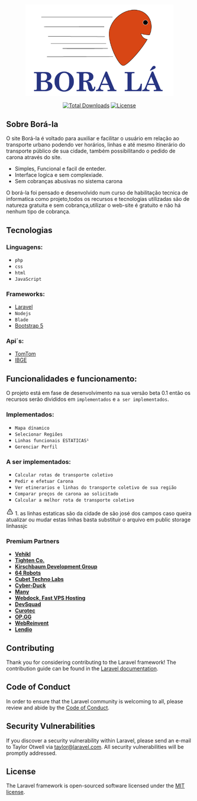<p align="center"><a href="/public/images/LOGO.svg" target="_blank"><img src="./public/images/LOGO.png" width="400" alt="Laravel Logo"></a></p>

<p align="center">
<a href="https://github.com/carlospalmeida/Bora-la"><img src="https://img.shields.io/packagist/dt/laravel/framework" alt="Total Downloads"></a>
<a href="https://packagist.org/packages/laravel/framework"><img src="https://img.shields.io/packagist/l/laravel/framework" alt="License"></a>
</p>

## Sobre Borá-la

O site Borá-la é voltado para auxiliar e facilitar o usuário em relação ao transporte urbano podendo ver horários, linhas e até mesmo itinerário do transporte público de sua cidade, também possibilitando o pedido de carona através do site.

- Simples, Funcional e facil de enteder.
- Interface logica e sem complexiade.
- Sem cobranças abusivas no sistema carona


O borá-la foi pensado e desenvolvido num curso de habilitação tecnica de informatica como projeto,todos os recursos e tecnologias utilizadas são de natureza gratuita e sem cobrança,utilizar o web-site é gratuito e não há nenhum tipo de cobrança.

## Tecnologias

### Linguagens:

- `php`
- `css`
- `html`
- `JavaScript`

### Frameworks:
- [Laravel](https://laravel.com/)
- `Nodejs`
- `Blade`
- [Bootstrap 5](https://getbootstrap.com/)

### Api´s:
- [TomTom](https://www.tomtom.com/)
- [IBGE]()


## Funcionalidades e funcionamento:

O projeto está em fase de desenvolvimento na sua versão beta 0.1 então os recursos serão divididos em `implementados` e `a ser implementados`.

### Implementados:
- `Mapa dínamico`
- `Selecionar Regiões`
- `Linhas funcionais ESTATICAS¹`
- `Gerenciar Perfil`

### A ser implementados:
- `Calcular rotas de transporte coletivo`
- `Pedir e efetuar Carona`
- `Ver etinerarios e linhas do transporte coletivo de sua região`
- `Comparar preços de carona ao solicitado`
- `Calcular a melhor rota de transporte coletivo`

<svg width="20px" viewBox="0 0 24 24" fill="none" xmlns="http://www.w3.org/2000/svg">
<path d="M12 10V13" stroke="#323232" stroke-width="2" stroke-linecap="round"/>
<path d="M12 16V15.9888" stroke="#323232" stroke-width="2" stroke-linecap="round"/>
<path d="M10.2518 5.147L3.6508 17.0287C2.91021 18.3618 3.87415 20 5.39912 20H18.6011C20.126 20 21.09 18.3618 20.3494 17.0287L13.7484 5.147C12.9864 3.77538 11.0138 3.77538 10.2518 5.147Z" stroke="#323232" stroke-width="2" stroke-linecap="round" stroke-linejoin="round"/>
</svg> 
 1. as linhas estaticas são da cidade de são josé dos campos caso queira atualizar ou mudar estas linhas basta substituir o arquivo em public storage linhassjc

### Premium Partners

- **[Vehikl](https://vehikl.com/)**
- **[Tighten Co.](https://tighten.co)**
- **[Kirschbaum Development Group](https://kirschbaumdevelopment.com)**
- **[64 Robots](https://64robots.com)**
- **[Cubet Techno Labs](https://cubettech.com)**
- **[Cyber-Duck](https://cyber-duck.co.uk)**
- **[Many](https://www.many.co.uk)**
- **[Webdock, Fast VPS Hosting](https://www.webdock.io/en)**
- **[DevSquad](https://devsquad.com)**
- **[Curotec](https://www.curotec.com/services/technologies/laravel/)**
- **[OP.GG](https://op.gg)**
- **[WebReinvent](https://webreinvent.com/?utm_source=laravel&utm_medium=github&utm_campaign=patreon-sponsors)**
- **[Lendio](https://lendio.com)**

## Contributing

Thank you for considering contributing to the Laravel framework! The contribution guide can be found in the [Laravel documentation](https://laravel.com/docs/contributions).

## Code of Conduct

In order to ensure that the Laravel community is welcoming to all, please review and abide by the [Code of Conduct](https://laravel.com/docs/contributions#code-of-conduct).

## Security Vulnerabilities

If you discover a security vulnerability within Laravel, please send an e-mail to Taylor Otwell via [taylor@laravel.com](mailto:taylor@laravel.com). All security vulnerabilities will be promptly addressed.

## License

The Laravel framework is open-sourced software licensed under the [MIT license](https://opensource.org/licenses/MIT).


 
